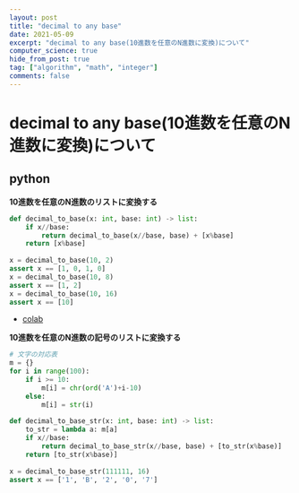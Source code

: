 ```yaml
---
layout: post
title: "decimal to any base"
date: 2021-05-09
excerpt: "decimal to any base(10進数を任意のN進数に変換)について"
computer_science: true
hide_from_post: true
tag: ["algorithm", "math", "integer"]
comments: false
---
```


# decimal to any base(10進数を任意のN進数に変換)について

## python

**10進数を任意のN進数のリストに変換する**
```python
def decimal_to_base(x: int, base: int) -> list:
    if x//base:
        return decimal_to_base(x//base, base) + [x%base]
    return [x%base]
 
x = decimal_to_base(10, 2)
assert x == [1, 0, 1, 0]
x = decimal_to_base(10, 8)
assert x == [1, 2]
x = decimal_to_base(10, 16)
assert x == [10]
```
 - [colab](https://colab.research.google.com/drive/1tWmirKG0H-eb6ZgM2fZRvXj_bKz6fSuT?usp=sharing)

  
**10進数を任意のN進数の記号のリストに変換する**

```python
# 文字の対応表
m = {}
for i in range(100):
    if i >= 10:
        m[i] = chr(ord('A')+i-10)
    else:
        m[i] = str(i)
        
def decimal_to_base_str(x: int, base: int) -> list:
    to_str = lambda a: m[a]
    if x//base:
        return decimal_to_base_str(x//base, base) + [to_str(x%base)]
    return [to_str(x%base)]
 
x = decimal_to_base_str(111111, 16)
assert x == ['1', 'B', '2', '0', '7']
```
